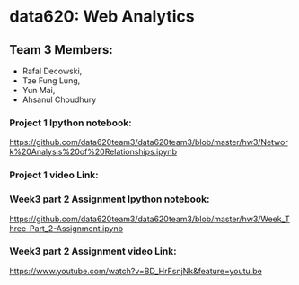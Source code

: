 # data620: Web Analytics
## Team 3 Members:
- Rafal Decowski, 
- Tze Fung Lung, 
- Yun Mai, 
- Ahsanul Choudhury

### Project 1 Ipython notebook:
https://github.com/data620team3/data620team3/blob/master/hw3/Network%20Analysis%20of%20Relationships.ipynb
### Project 1 video Link:

### Week3 part 2 Assignment Ipython notebook:
https://github.com/data620team3/data620team3/blob/master/hw3/Week_Three-Part_2-Assignment.ipynb

### Week3 part 2 Assignment video Link:
https://www.youtube.com/watch?v=BD_HrFsnjNk&feature=youtu.be
